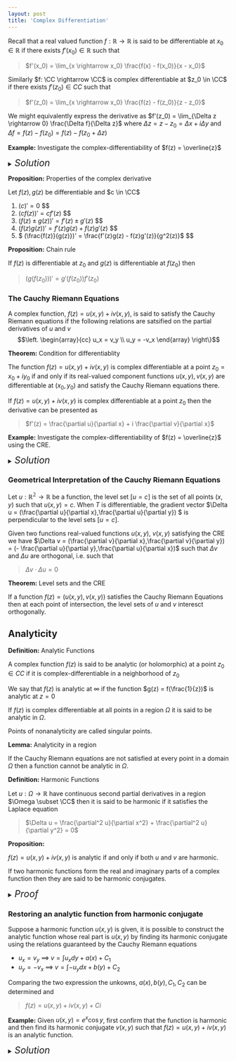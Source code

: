 ```yaml
---
layout: post
title: 'Complex Differentiation'
---
```


Recall that a real valued function $f: \mathbb{R} \rightarrow \mathbb{R}$ is said to be differentiable at $x_0 \in \mathbb{R}$ if there exists $f'(x_0) \in \mathbb{R}$ such that 
> $f'(x_0) = \lim_{x \rightarrow x_0} \frac{f(x) - f(x_0)}{x - x_0}$ 

Similarly $f: \CC \rightarrow \CC$ is complex differentiable at $z_0 \in \CC$ if there exists $f'(z_0) \in CC$ such that 
> $f'(z_0) = \lim_{x \rightarrow x_0} \frac{f(z) - f(z_0)}{z - z_0}$

We might equivalently express the derivative as $f'(z_0) = \lim_{\Delta z \rightarrow 0} \frac{\Delta f}{\Delta z}$ where $\Delta z = z - z_0 = \Delta x + i \Delta y$ and $\Delta f = f(z) - f(z_0) = f(z) - f(z_0 + \Delta z)$

<div class="example" markdown="1">

**Example:** Investigate the complex-differentiability of $f(z) = \overline{z}$

<details>
<summary><i style="font-size:150%;">Solution</i></summary>


Let $z = x + iy$ and $z_0 = x_0 + iy_0$ and consider the difference quotient
> $\frac{\Delta f}{\Delta z} = \frac{f(z) - f(z + \Delta z)}{\Delta z} = \frac{\overline{z} - \overline{z + \Delta z}{\Delta z} = \frac{\overline{\Delta z}}{\Delta{z}} = \frac{\Delta x - i \Delta y}{\Delta x + i \Delta y}$

The increment $\Delta z$ may tend to zero in any direction and for the derivative to exist this limit must be independent of path. 

In particular, let $\Delta y = 0$ then $\lim_{\Delta z \rightarrow 0} \frac{\Delta f}{\Delta z} = lim_{\Delta z \rightarrow 0} \frac{\Delta x}{\Delta x} = 1$

Next, let $\Delta x = 0$ then $\lim_{\Delta z \rightarrow 0} \frac{\Delta f}{\Delta z} = lim_{\Delta z \rightarrow 0} \frac{- \Delta y}{\Delta y} = -1$

Therefore $f(z)$ is nowhere differentiable
<details>


</div>

<div class="proposition" markdown="1">

**Proposition:** Properties of the complex derivative

Let $f(z),g(z)$ be differentiable and $c \in \CC$
1. $(c)' = 0$ $$
2. $(c f(z))' = c f'(z)$ $$
3. $(f(z) \pm g(z))' = f'(z) \pm g'(z)$ $$
4. $(f(z)g(z))' = f'(z)g(z) + f(z)g'(z)$ $$
5. $ (\frac{f(z)}{g(z)})' = \frac{f'(z)g(z) - f(z)g'(z)}{g^2(z)}$ $$

</div>


<div class="proposition" markdown="1">

**Proposition:** Chain rule

If $f(z)$ is differentiable at $z_0$ and $g(z)$ is differentiable at $f(z_0)$ then
> $(g(f(z_0)))' = g'(f(z_0))f'(z_0)$

</div>

### The Cauchy Riemann Equations

A complex function, $f(z) = u(x,y) + iv(x,y)$, is said to satisfy the Cauchy Riemann equations if the following relations are satsified on the partial derivatives of $u$ and $v$
$$\left. \begin{array}{cc}
        u_x = v_y \\
        u_y = -v_x
    \end{array} \right\}$$


<div class="proposition" markdown="1">

**Theorem:** Condition for differentiablity

The function $f(z) = u(x,y) + iv(x,y)$ is complex differentiable at a point $z_0 = x_0 + iy_0$ if and only if its real-valued component functions $u(x,y),v(x,y)$ are differentiable at $(x_0,y_0)$ and satisfy the Cauchy Riemann equations there.
</div>

If $f(z) = u(x,y) + iv(x,y)$ is complex differentiable at a point $z_0$ then the derivative can be presented as
> $f'(z) = \frac{\partial u}{\partial x} + i  \frac{\partial v}{\partial x}$

<div class="example" markdown="1">

**Example:** Investigate the complex-differentiability of $f(z) = \overline{z}$ using the CRE.

<details>
<summary><i style="font-size:150%;">Solution</i></summary>

Our function has the following decomposition into real and imaginary parts 
> $f(z) = (u(x,y),v(x,y)) = (x, -y)$

Checking the partial derivatives
- $u_x = \frac{\partial}{\partial x} x = 1$
- $u_y = \frac{\partial}{\partial y} x = 0$
- $v_x = \frac{\partial}{\partial x} y = 0$
- $v_y = \frac{\partial}{\partial y} -y = -1$

We find that $u_x$ and $v_y$ do not coincide at any point on the complex plane and therefore $f(z)$ is nowhere differentiable, as we found earlier.

<details>

**Example:** Investigate the complex-differentiability of $f(z) = z^2$ using the CRE.

<details>
<summary><i style="font-size:150%;">Solution</i></summary>

Our function has the following decomposition into real and imaginary parts 
> $f(z) = (x+iy)^2 = (u(x,y),v(x,y))= (x^2 - y^2, 2xy)$

Checking the partial derivatives
- $u_x = \frac{\partial}{\partial x} x^2 - y^2 = 2x$
- $u_y = \frac{\partial}{\partial y} x^2 - y^2 = -2y$
- $v_x = \frac{\partial}{\partial x} 2xy = 2y$
- $v_y = \frac{\partial}{\partial y} 2xy = 2x$

Such that $u_x = v_y$ and $u_y = - v_x$ for all points $z = (x,y)$ and therefore $f(z)$ is differentiable on the whole complex plane with derivative
> $f'(z) = 2x + i2y = 2z$

<details>
</div>

### Geometrical Interpretation of the Cauchy Riemann Equations

Let $u: \mathbb{R^2} \rightarrow \mathbb{R}$ be a function, the level set $[u = c]$ is the set of all points $(x,y)$ such that $u(x,y) = c$. When $T$ is differentiable, the gradient vector $\Delta u = (\frac{\partial u}{\partial x},\frac{\partial u}{\partial y}) $ is perpendicular to the level sets $[u = c]$.

Given two functions real-valued functions $u(x,y)$, $v(x,y)$ satisfying the CRE we have
$\Delta v = (\frac{\partial v}{\partial x},\frac{\partial v}{\partial y}) = (- \frac{\partial u}{\partial y},\frac{\partial u}{\partial x})$ such that $\Delta v$ and $\Delta u$ are orthogonal, i.e. such that
> $\Delta v \cdot \Delta u = 0$

<div class="proposition" markdown="1">

**Theorem:** Level sets and the CRE

If a function $f(z) = (u(x,y),v(x,y))$ satisfies the Cauchy Riemann Equations then at each point of intersection, the level sets of $u$ and $v$ interesct orthogonally.

</div>

## Analyticity

<div class="definition" markdown="1">

**Definition:** Analytic Functions

A complex function $f(z)$ is said to be analytic (or holomorphic) at a point $z_0 \in CC$ if it is complex-differentiable in a neighborhood of $z_0$

We say that $f(z)$ is analytic at $\infty$ if the function $g(z) = f(\frac{1}{z})$ is analytic at $z=0$

If $f(z)$ is complex differentiable at all points in a region $\Omega$ it is said to be analytic in $\Omega$.

Points of nonanalyticity are called singular points.
</div>

<div class="proposition" markdown="1">

**Lemma:** Analyticity in a region

If the Cauchy Riemann equations are not satisfied at every point in a domain $\Omega$ then a function cannot be analytic in $\Omega$.
</div>

<div class="definition" markdown="1">

**Definition:** Harmonic Functions

Let $u : \Omega \rightarrow \mathbb{R}$ have continuous second partial derivatives in a region $\Omega \subset \CC$ then it is said to be harmonic if it satisfies the Laplace equation
> $\Delta u = \frac{\partial^2 u}{\partial x^2} + \frac{\partial^2 u}{\partial y^2} = 0$
</div>

<div class="proposition" markdown="1">

**Proposition:** 

$f(z) = u(x,y) + iv(x,y)$ is analytic if and only if both $u$ and $v$ are harmonic.

If two harmonic functions form the real and imaginary parts of a complex function then they are said to be harmonic conjugates.

<details>
<summary><i style="font-size:150%;">Proof</i></summary>

<div class="proposition" markdown="1">

If $f(z) = u(x,y) + iv(x,y)$ is analytic in a region $\Omega \subset \CC$ then it satisfies the Cauchy Riemann equations there $u_x = v_y, u_y = v_x$ such that 
> $\Delta u = u_{xx} + u_{yy} = v_{xy} - v_{yx} = 0$

Similarly $\Delta v = 0$
</div>
<details>

</div>

### Restoring an analytic function from harmonic conjugate

Suppose a harmonic function $u(x,y)$ is given, it is possible to construct the analytic function whose real part is $u(x,y)$ by finding its harmonic conjugate using the relations guaranteed by the Cauchy Riemann equations
- $u_x = v_y \; \implies \; v = \int u_x dy + a(x) + C_1$
- $u_y = -v_x \; \implies \; v = \int -u_y dx + b(y) + C_2$

Comparing the two expression the unkowns, $a(x),b(y),C_1,C_2$ can be determined and 
> $f(z) = u(x,y) + iv(x,y) + Ci$

<div class="example" markdown="1">

**Example:** Given $u(x,y) = e^x \cos y$, first confirm that the function is harmonic and then find its harmonic conjugate $v(x,y)$ such that $f(z) = u(x,y) + iv(x,y)$ is an analytic function.

<details>
<summary><i style="font-size:150%;">Solution</i></summary>

We first check that $u$ satisfies Laplace's equation
- $u_x = e^x \cos y, \; u_{xx} = e^x \cos y$
- $u_y = -e^x \sin y, \' u_{yy} = -e^x \cos y$

And by observation $u_{xx} + u_{yy} = 0$. Now in order to find $v(x,y)$ we make use of the fact that $u_x = v_y, u_y = -v_x$ 
> $v = \int u_x dy + a(x) + C_1 = \int e^x \cos y dy + a(x) + C_1 = e^x \sin y + a(x) + C_1$
> $v = \int -u_y dx + b(y) + C_2 = \int e^x \sin y dx + b(y) + C_2 = e^x \sin y + b(y) + C_2$

We determine that $a(x),b(y) \equiv 0$ such that 
> $f(z) = e^x (\cos y + i \sin y) + iC = e^{x + iy} + iC = e^z + iC$

<details>

**Example:** Given $v(x,y) = x^3 + 6x^2y - 3xy^2 - 2y^3$, first confirm that the function is harmonic and then find its harmonic conjugate $u(x,y)$ such that $f(z) = u(x,y) + iv(x,y)$ is an analytic function.

<details>
<summary><i style="font-size:150%;">Solution</i></summary>

We first check that $u$ satisfies Laplace's equation
- $v_x = 3x^2 + 12xy - 3y^2, \; v_{xx} = 6x + 12y$
- $v_y = 6x^2 - 6xy - 6y^2, \' v_{yy} = -6x - 12y $

And by observation $v_{xx} + v_{yy} = 0$. Now in order to find $u(x,y)$ we make use of the fact that $u_x = v_y, u_y = -v_x$ 
> $u = \int -v_x dy + a(x) + C_1 = \int -3x^2 - 12xy + 3y^2dy + a(x) + C_1 = -3x^2y -6xy^2 + y^3 + a(x) + C_1$
> $u = \int v_y dx + b(y) + C_2 = \int 6x^2 - 6xy - 6y^2 dx + b(y) + C_2 = 2x^3 - 3x^2y - 6y^2x + b(y) + C_2$

We determine that $a(x) = 2x^3$ and $b(y) = y^3$  such that 
> $f(z) = 2x^3 + y^3 + -3x^2y - 6xy^2 + C + i(x^3 + 6x^2y - 3xy^2 - 2y^3)$



<details>


</div>
